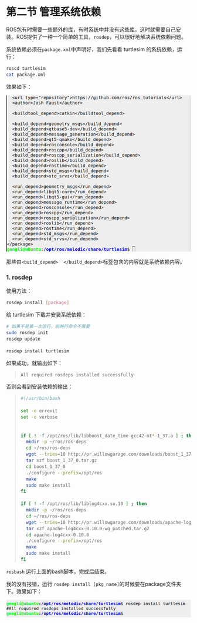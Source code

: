 # 第二节 管理系统依赖

ROS包有时需要一些额外的库，有时系统中并没有这些库，这时就需要自己安装。ROS提供了一种一个简单的工具，`rosdep`，可以很好地解决系统依赖问题。

系统依赖必须在`package.xml`中声明好，我们先看看 turtlesim 的系统依赖，运行：

```bash
roscd turtlesim
cat package.xml
```

效果如下：

![](../images/ros_sys_dep.png)

那些由`<build_depend>  </build_depend>`标签包含的内容就是系统依赖内容。

### 1. rosdep

使用方法：

```bash
rosdep install [package]
```

给 turtlesim 下载并安装系统依赖：

```bash
# 如果不是第一次运行，前两行命令不需要
sudo rosdep init
rosdep update

rosdep install turtlesim
```

如果成功，就输出如下：

> ```
> All required rosdeps installed successfully
> ```

否则会看到安装依赖的输出：

> ```bash
> #!/usr/bin/bash
> 
> set -o errexit
> set -o verbose
> 
> 
> if [ ! -f /opt/ros/lib/libboost_date_time-gcc42-mt*-1_37.a ] ; then
>   mkdir -p ~/ros/ros-deps
>   cd ~/ros/ros-deps
>   wget --tries=10 http://pr.willowgarage.com/downloads/boost_1_37_0.tar.gz
>   tar xzf boost_1_37_0.tar.gz
>   cd boost_1_37_0
>   ./configure --prefix=/opt/ros
>   make
>   sudo make install
> fi
> 
> if [ ! -f /opt/ros/lib/liblog4cxx.so.10 ] ; then
>   mkdir -p ~/ros/ros-deps
>   cd ~/ros/ros-deps
>   wget --tries=10 http://pr.willowgarage.com/downloads/apache-log4cxx-0.10.0-wg_patched.tar.gz
>   tar xzf apache-log4cxx-0.10.0-wg_patched.tar.gz
>   cd apache-log4cxx-0.10.0
>   ./configure --prefix=/opt/ros
>   make
>   sudo make install
> fi
> ```

`rosbash` 运行上面的bash脚本，完成后结束。

我的没有报错，运行 `rosdep install [pkg_name]`的时候要在package文件夹下。效果如下：

![](../images/ros_turtle_dep.png)


